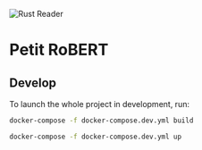 ![Rust Reader](https://github.com/PetitRoBERT/back-roBERT/workflows/rust_reader/badge.svg)

# Petit RoBERT

## Develop

To launch the whole project in development, run:

```bash
docker-compose -f docker-compose.dev.yml build

docker-compose -f docker-compose.dev.yml up
```
